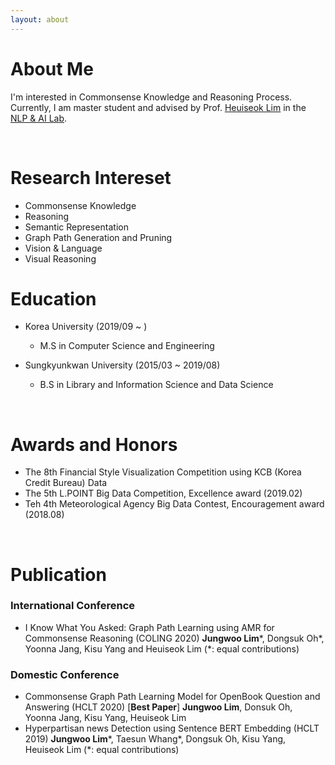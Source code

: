 ```yaml
---
layout: about 
---
```


# About Me
I'm interested in Commonsense Knowledge and Reasoning Process. 
Currently, I am master student and advised by Prof. [Heuiseok Lim](https://scholar.google.co.kr/citations?user=HMTkz7oAAAAJ&hl=ko&oi=ao)  in the [NLP & AI Lab](http://nlp.korea.ac.kr/). 

<br/>

# Research Intereset
* Commonsense Knowledge
* Reasoning
* Semantic Representation
* Graph Path Generation and Pruning
* Vision & Language
* Visual Reasoning 

# Education
* Korea University (2019/09 ~ )
  * M.S in Computer Science and Engineering

* Sungkyunkwan University (2015/03 ~ 2019/08)
  * B.S in Library and Information Science and Data Science 

<br/>

# Awards and Honors
* The 8th Financial Style Visualization Competition using KCB (Korea Credit Bureau) Data
* The 5th L.POINT Big Data Competition, Excellence award (2019.02)  
* Teh 4th Meteorological Agency Big Data Contest, Encouragement award (2018.08)   

<br/>

# Publication

### International Conference
* I Know What You Asked: Graph Path Learning using AMR for Commonsense Reasoning (COLING 2020) **Jungwoo Lim***, Dongsuk Oh*, Yoonna Jang, Kisu Yang and Heuiseok Lim (*: equal contributions)   


### Domestic Conference
* Commonsense Graph Path Learning Model for OpenBook Question and Answering (HCLT 2020) [**Best Paper**] **Jungwoo Lim**, Donsuk Oh, Yoonna Jang, Kisu Yang, Heuiseok Lim
* Hyperpartisan news Detection using Sentence BERT Embedding (HCLT 2019) **Jungwoo Lim***, Taesun Whang*, Dongsuk Oh, Kisu Yang, Heuiseok Lim (*: equal contributions)
